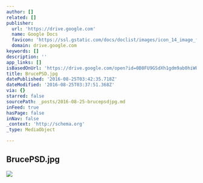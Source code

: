```yaml
---
author: []
related: []
publisher:
  url: 'https://drive.google.com'
  name: Google Docs
  favicon: 'https://ssl.gstatic.com/docs/doclist/images/icon_14_image_favicon.ico'
  domain: drive.google.com
keywords: []
description: ''
app_links: []
isBasedOnUrl: 'https://drive.google.com/open?id=0B0FU9GSdXh1gdm9ab0hiWU4yZ0U'
title: BrucePSD.jpg
datePublished: '2016-08-25T03:42:35.718Z'
dateModified: '2016-08-25T03:37:51.368Z'
via: {}
starred: false
sourcePath: _posts/2016-08-25-brucepsdjpg.md
inFeed: true
hasPage: false
inNav: false
_context: 'http://schema.org'
_type: MediaObject

---
```

<article style=""><h1>BrucePSD.jpg</h1><img src="https://lh4.googleusercontent.com/XWbiFYUMJfKb4vutBPyifFjsnS9rTSY_-duDUZa-8IiVLjsCmv8NFQ=w1200-h630-p" /></article>